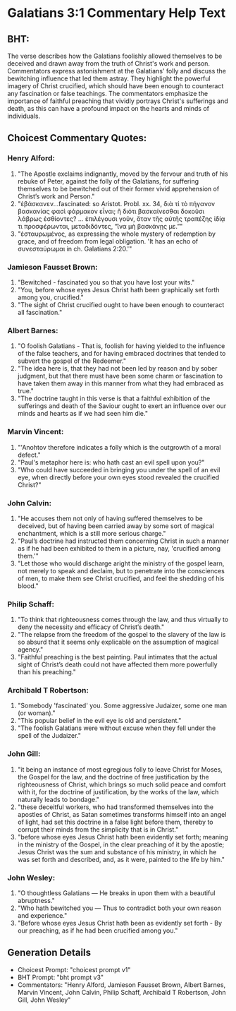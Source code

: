 # Galatians 3:1 Commentary Help Text

## BHT:
The verse describes how the Galatians foolishly allowed themselves to be deceived and drawn away from the truth of Christ's work and person. Commentators express astonishment at the Galatians' folly and discuss the bewitching influence that led them astray. They highlight the powerful imagery of Christ crucified, which should have been enough to counteract any fascination or false teachings. The commentators emphasize the importance of faithful preaching that vividly portrays Christ's sufferings and death, as this can have a profound impact on the hearts and minds of individuals.

## Choicest Commentary Quotes:
### Henry Alford:
1. "The Apostle exclaims indignantly, moved by the fervour and truth of his rebuke of Peter, against the folly of the Galatians, for suffering themselves to be bewitched out of their former vivid apprehension of Christ’s work and Person."
2. "ἐβάσκανεν...fascinated: so Aristot. Probl. xx. 34, διὰ τί τὸ πήγανον βασκανίας φασὶ φάρμακον εἶναι; ἢ διότι βασκαίνεσθαι δοκοῦσι λάβρως ἐσθίοντες? … ἐπιλέγουσι γοῦν, ὅταν τῆς αὐτῆς τραπέζης ἰδίᾳ τι προσφέρωνται, μεταδιδόντες, “ἵνα μὴ βασκάνῃς με.”"
3. "ἐσταυρωμένος, as expressing the whole mystery of redemption by grace, and of freedom from legal obligation. 'It has an echo of συνεσταύρωμαι in ch. Galatians 2:20.'"

### Jamieson Fausset Brown:
1. "Bewitched - fascinated you so that you have lost your wits." 
2. "You, before whose eyes Jesus Christ hath been graphically set forth among you, crucified." 
3. "The sight of Christ crucified ought to have been enough to counteract all fascination."

### Albert Barnes:
1. "O foolish Galatians - That is, foolish for having yielded to the influence of the false teachers, and for having embraced doctrines that tended to subvert the gospel of the Redeemer."
2. "The idea here is, that they had not been led by reason and by sober judgment, but that there must have been some charm or fascination to have taken them away in this manner from what they had embraced as true."
3. "The doctrine taught in this verse is that a faithful exhibition of the sufferings and death of the Saviour ought to exert an influence over our minds and hearts as if we had seen him die."

### Marvin Vincent:
1. "'Anohtov therefore indicates a folly which is the outgrowth of a moral defect." 
2. "Paul's metaphor here is: who hath cast an evil spell upon you?" 
3. "Who could have succeeded in bringing you under the spell of an evil eye, when directly before your own eyes stood revealed the crucified Christ?"

### John Calvin:
1. "He accuses them not only of having suffered themselves to be deceived, but of having been carried away by some sort of magical enchantment, which is a still more serious charge." 
2. "Paul’s doctrine had instructed them concerning Christ in such a manner as if he had been exhibited to them in a picture, nay, 'crucified among them.'"
3. "Let those who would discharge aright the ministry of the gospel learn, not merely to speak and declaim, but to penetrate into the consciences of men, to make them see Christ crucified, and feel the shedding of his blood."

### Philip Schaff:
1. "To think that righteousness comes through the law, and thus virtually to deny the necessity and efficacy of Christ’s death."
2. "The relapse from the freedom of the gospel to the slavery of the law is so absurd that it seems only explicable on the assumption of magical agency."
3. "Faithful preaching is the best painting. Paul intimates that the actual sight of Christ’s death could not have affected them more powerfully than his preaching."

### Archibald T Robertson:
1. "Somebody 'fascinated' you. Some aggressive Judaizer, some one man (or woman)." 
2. "This popular belief in the evil eye is old and persistent." 
3. "The foolish Galatians were without excuse when they fell under the spell of the Judaizer."

### John Gill:
1. "it being an instance of most egregious folly to leave Christ for Moses, the Gospel for the law, and the doctrine of free justification by the righteousness of Christ, which brings so much solid peace and comfort with it, for the doctrine of justification, by the works of the law, which naturally leads to bondage."
2. "these deceitful workers, who had transformed themselves into the apostles of Christ, as Satan sometimes transforms himself into an angel of light, had set this doctrine in a false light before them, thereby to corrupt their minds from the simplicity that is in Christ."
3. "before whose eyes Jesus Christ hath been evidently set forth; meaning in the ministry of the Gospel, in the clear preaching of it by the apostle; Jesus Christ was the sum and substance of his ministry, in which he was set forth and described, and, as it were, painted to the life by him."

### John Wesley:
1. "O thoughtless Galatians — He breaks in upon them with a beautiful abruptness."
2. "Who hath bewitched you — Thus to contradict both your own reason and experience."
3. "Before whose eyes Jesus Christ hath been as evidently set forth - By our preaching, as if he had been crucified among you."


## Generation Details
- Choicest Prompt: "choicest prompt v1"
- BHT Prompt: "bht prompt v3"
- Commentators: "Henry Alford, Jamieson Fausset Brown, Albert Barnes, Marvin Vincent, John Calvin, Philip Schaff, Archibald T Robertson, John Gill, John Wesley"
